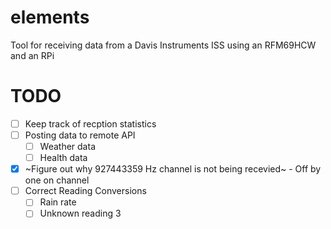 # elements
Tool for receiving data from a Davis Instruments ISS using an RFM69HCW and an RPi

# TODO
- [ ] Keep track of recption statistics
- [ ] Posting data to remote API
  - [ ] Weather data
  - [ ] Health data
- [x] ~Figure out why 927443359 Hz channel is not being recevied~ - Off by one on channel
- [ ] Correct Reading Conversions
  - [ ] Rain rate
  - [ ] Unknown reading 3
